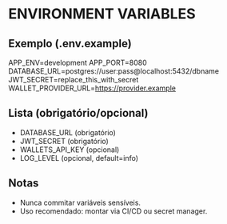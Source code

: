 # ENVIRONMENT VARIABLES

## Exemplo (.env.example)
APP_ENV=development
APP_PORT=8080
DATABASE_URL=postgres://user:pass@localhost:5432/dbname
JWT_SECRET=replace_this_with_secret
WALLET_PROVIDER_URL=https://provider.example

## Lista (obrigatório/opcional)
- DATABASE_URL (obrigatório)
- JWT_SECRET (obrigatório)
- WALLETS_API_KEY (opcional)
- LOG_LEVEL (opcional, default=info)

## Notas
- Nunca commitar variáveis sensíveis.
- Uso recomendado: montar via CI/CD ou secret manager.